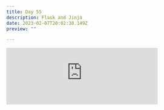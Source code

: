```yaml
---
title: Day 55
description: Flask and Jinja
date: 2023-02-07T20:02:38.149Z
preview: ""

---
```

<iframe src="https://mastodontech.de/@larnius/109824893411017635/embed" class="mastodon-embed" style="max-width: 100%; border: 0" width="400" allowfullscreen="allowfullscreen"></iframe><script src="https://mastodontech.de/embed.js" async="async"></script>